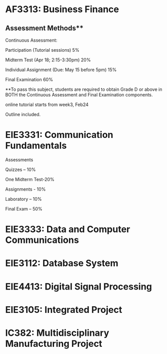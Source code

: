 # AF3313: Business Finance

## Assessment Methods**

Continuous Assessment:

  Participation (Tutorial sessions) 5%
  
  Midterm Test (Apr 18; 2:15-3:30pm) 20%
  
  Individual Assignment (Due: May 15 before 5pm) 15%
  
Final Examination 60%

**To pass this subject, students are required to obtain Grade D or above in BOTH the
Continuous Assessment and Final Examination components. 

online tutorial starts from week3, Feb24

Outline included.

# EIE3331: Communication Fundamentals

Assessments

Quizzes – 10%

One Midterm Test-20%

Assignments - 10% 

Laboratory – 10% 

Final Exam – 50%


# EIE3333: Data and Computer Communications

# EIE3112: Database System

# EIE4413: Digital Signal Processing

# EIE3105: Integrated Project

# IC382: Multidisciplinary Manufacturing Project
